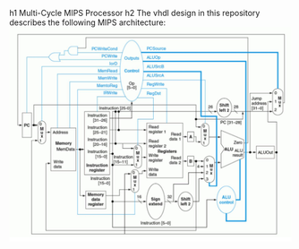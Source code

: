 h1 Multi-Cycle MIPS Processor
h2 The vhdl design in this repository describes the following MIPS architecture:
![architecture](https://github.com/RonBenGal/Multi-Cycle-MIPS-Processor/blob/master/MIPS_Architecture.png)
